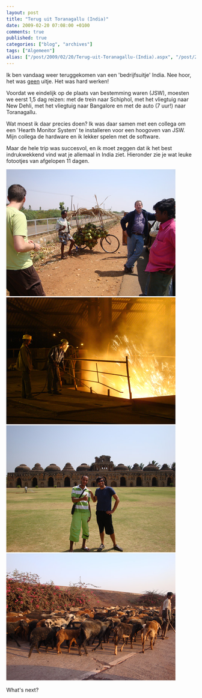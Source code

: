 ```yaml
---
layout: post
title: "Terug uit Toranagallu (India)"
date: 2009-02-20 07:08:00 +0100
comments: true
published: true
categories: ["blog", "archives"]
tags: ["Algemeen"]
alias: ["/post/2009/02/20/Terug-uit-Toranagallu-(India).aspx", "/post/2009/02/20/terug-uit-toranagallu-(india).aspx"]
---
```

Ik ben vandaag weer teruggekomen van een &#39;bedrijfsuitje&#39; India. Nee hoor, het was <u>geen</u> uitje. Het was hard werken! 

Voordat we eindelijk op de plaats van bestemming waren (JSW), moesten we eerst 1,5 dag reizen: met de trein naar Schiphol, met het vliegtuig naar New Dehli, met het vliegtuig naar Bangalore en met de auto (7 uur!) naar Toranagallu. 
<!-- more -->

Wat moest ik daar precies doen? Ik was daar samen met een collega om een &#39;Hearth Monitor System&#39; te installeren voor een hoogoven van JSW. Mijn collega de hardware en ik lekker spelen met de software. 

Maar de hele trip was succesvol, en ik moet zeggen&nbsp;dat ik het best indrukwekkend vind wat je allemaal in India ziet.&nbsp;Hieronder zie je wat leuke fotootjes van afgelopen 11 dagen. 

<img src="/assets/2009/2/india_foto1.jpg" alt="" width="450" height="338" /> 

<img src="/assets/2009/2/india_foto2.jpg" alt="" width="450" height="338" /> 

<img src="/assets/2009/2/india_foto3.jpg" alt="" width="450" height="338" /> 

<img src="/assets/2009/2/india_foto4.jpg" alt="" width="450" height="338" /> 

What&#39;s next? 
